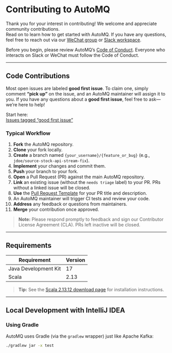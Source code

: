 # Contributing to AutoMQ

Thank you for your interest in contributing! We welcome and appreciate community contributions.  
Read on to learn how to get started with AutoMQ. If you have any questions, feel free to reach out via our [WeChat group](https://www.automq.com/img/----------------------------1.png) or [Slack workspace](https://join.slack.com/t/automq/shared_invite/zt-29h17vye9-thf31ebIVL9oXuRdACnOIA).

Before you begin, please review AutoMQ’s [Code of Conduct](CODE_OF_CONDUCT.md). Everyone who interacts on Slack or WeChat must follow the Code of Conduct.

---

## Code Contributions

Most open issues are labeled **good first issue**. To claim one, simply comment **“pick up”** on the issue, and an AutoMQ maintainer will assign it to you. If you have any questions about a **good first issue**, feel free to ask—we’re here to help!

Start here:  
[Issues tagged “good first issue”](https://github.com/AutoMQ/automq-for-kafka/issues?q=is%3Aissue+is%3Aopen+label%3A%22good+first+issue%22)

### Typical Workflow

1. **Fork** the AutoMQ repository.
2. **Clone** your fork locally.
3. **Create** a branch named `{your_username}/{feature_or_bug}` (e.g., `jdoe/source-stock-api-stream-fix`).
4. **Implement** your changes and commit them.
5. **Push** your branch to your fork.
6. **Open** a Pull Request (PR) against the main AutoMQ repository.
7. **Link** an existing issue (without the `needs triage` label) to your PR. PRs without a linked issue will be closed.
8. **Use** the [Pull Request Template](PULL_REQUEST_TEMPLATE.md) for your PR title and description.
9. An AutoMQ maintainer will trigger CI tests and review your code.
10. **Address** any feedback or questions from maintainers.
11. **Merge** your contribution once approved.

> **Note:** Please respond promptly to feedback and sign our Contributor License Agreement (CLA). PRs left inactive will be closed.

---

## Requirements

| Requirement          | Version |
| -------------------- | ------- |
| Java Development Kit | 17      |
| Scala                | 2.13    |

> **Tip:** See the [Scala 2.13.12 download page](https://www.scala-lang.org/download/2.13.12.html) for installation instructions.

---

## Local Development with IntelliJ IDEA

### Using Gradle

AutoMQ uses Gradle (via the `gradlew` wrapper) just like Apache Kafka:

```bash
./gradlew jar -x test
```
